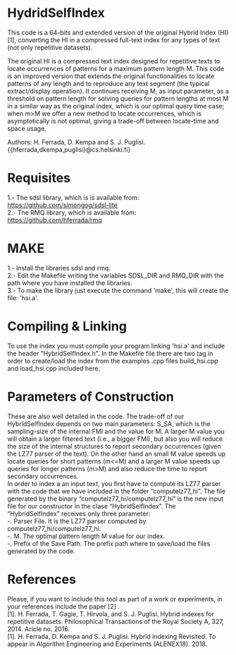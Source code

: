 # HydridSelfIndex
This code is a 64-bits and extended version of the original Hybrid Index (HI) [1], converting the HI in a compressed full-text index for any types of text (not only repetitive datasets).

The original HI is a compressed text index designed for repetitive texts to locate occurrences of patterns for a maximum pattern length M. This code is an improved version that extends the original functionalities to locate patterns of any length and to reproduce any text segment (the typical extract/display operation). It continues receiving M, as input parameter, as a threshold on pattern length for solving queries for pattern lengths at most M in a similar way as the original index, which is our optimal query time case; when m>M we offer a new method to locate occurrences, which is asymptotically is not optimal, giving a trade-off between locate-time and space usage.

Authors: H. Ferrada, D. Kempa and S. J. Puglisi. 
{{hferrada,dkempa,puglisi}@cs.helsinki.fi}

Requisites
=============
1.- The sdsl library, which is is available from: https://github.com/simongog/sdsl-lite <br />
2.- The RMQ library, which is available from: https://github.com/hferrada/rmq <br />

MAKE 
======
1.- Install the libraries sdsl and rmq. <br />
2.- Edit the Makefile writing the variables SDSL_DIR and RMQ_DIR with the path where you have installed the libraries. <br />
3.- To make the library just execute the command 'make', this will create the file: 'hsi.a'. <br />

Compiling & Linking
=========================
To use the index you must compile your program linking 'hsi.a' and include the header "HybridSelfIndex.h". In the Makefile file there are two tag in order to create/load the index from the examples .cpp files build_hsi.cpp and load_hsi.cpp included here.

Parameters of Construction
==========================
These are also well detailed in the code. The trade-off of our HybridSelfIndex depends on two main parameters: S_SA, which is the sampling-size of the internal FMI and the value for M. A larger M value you will obtain a larger filtered text (i.e., a bigger FMI), but also you will reduce the size of the internal structures to report secondary occurrences (given the LZ77 parser of the text). On the other hand an small M value speeds up locate queries for short patterns (m<=M) and a larger M value speeds up queries for longer patterns (m>M) and also reduce the time to report secondary occurrences.<br />
In order to index a an input text, you first have to compute its LZ77 parser with the code that we have included in the folder “computelz77_hi”. The file generated by the binary “computelz77_hi/computelz77_hi” is the new input file for our constructor in the clase “HybridSelfIndex”. The “HybridSelfIndex” receives only three parameter: <br />
-. Parser File. It is the LZ77 parser computed by computelz77_hi/computelz77_hi. <br />
-. M. The optimal pattern length M value for our index.<br />
-. Prefix of the Save Path. The prefix path where to save/load the files generated by the code.<br />

References
===========
Please, if you want to include this tool as part of a work or experiments, in your references include the paper [2] .<br />
[1]. H. Ferrada, T. Gagie, T. Hirvola, and S. J. Puglisi. Hybrid indexes for repetitive datasets. Philosophical Transactions of the Royal Society A, 327, 2014. Aricle no. 2016. <br />
[1]. H. Ferrada, D. Kempa and S. J. Puglisi. Hybrid indexing Revisited. To appear in Algorithm Engineering and Experiments (ALENEX18). 2018.
